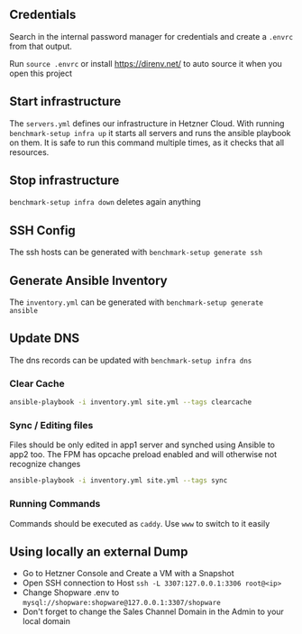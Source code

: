 ## Credentials

Search in the internal password manager for credentials and create a `.envrc` from that output.

Run `source .envrc` or install https://direnv.net/ to auto source it when you open this project

## Start infrastructure

The `servers.yml` defines our infrastructure in Hetzner Cloud. 
With running `benchmark-setup infra up` it starts all servers and runs the ansible playbook on them.
It is safe to run this command multiple times, as it checks that all resources.

## Stop infrastructure

`benchmark-setup infra down` deletes again anything 

## SSH Config

The ssh hosts can be generated with `benchmark-setup generate ssh`

## Generate Ansible Inventory

The `inventory.yml` can be generated with `benchmark-setup generate ansible`

## Update DNS

The dns records can be updated with `benchmark-setup infra dns`

### Clear Cache

```bash
ansible-playbook -i inventory.yml site.yml --tags clearcache
```

### Sync / Editing files

Files should be only edited in app1 server and synched using Ansible to app2 too. The FPM has opcache preload enabled and will otherwise not recognize changes

```bash
ansible-playbook -i inventory.yml site.yml --tags sync
```

### Running Commands

Commands should be executed as `caddy`. Use `www` to switch to it easily 

## Using locally an external Dump

- Go to Hetzner Console and Create a VM with a Snapshot
- Open SSH connection to Host `ssh -L 3307:127.0.0.1:3306 root@<ip>`
- Change Shopware .env to `mysql://shopware:shopware@127.0.0.1:3307/shopware`
- Don't forget to change the Sales Channel Domain in the Admin to your local domain